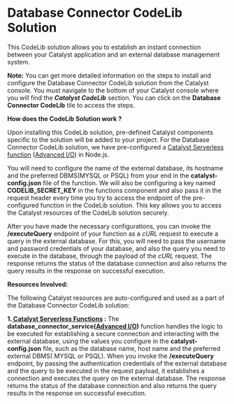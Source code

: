 # Database Connector CodeLib Solution

This CodeLib solution allows you to establish an instant connection between your Catalyst application and an external database management system.

**Note:** You can get more detailed information on the steps to install and configure the Database Connector CodeLib solution from the Catalyst console. You must navigate to the bottom of your Catalyst console where you will find the **_Catalyst CodeLib_** section. You can click on the **Database Connector CodeLib** tile to access the steps.

**How does the CodeLib Solution work ?**

Upon installing this CodeLib solution, pre-defined Catalyst components specific to the solution will be added to your project. For the Database Connector CodeLib solution, we have pre-configured a [Catalyst Serverless function](https://catalyst.zoho.com/help/functions.html) ([Advanced I/O](https://catalyst.zoho.com/help/advancedio-functions.html)) in Node.js.

You will need to configure the name of the external database, its hostname and the preferred DBMS(MYSQL or PSQL) from your end in the **catalyst-config.json** file of the function. We will also be configuring a key named **CODELIB_SECRET_KEY** in the functions component and also pass it in the request header every time you try to access the endpoint of the pre-configured function in the CodeLib solution. This key allows you to access the Catalyst resources of the CodeLib solution securely.

After you have made the necessary configurations, you can invoke the **/executeQuery** endpoint of your function as a _cURL_ request to execute a query in the external database. For this, you will need to pass the username and password credentials of your database, and also the query you need to execute in the database, through the payload of the _cURL_ request. The response returns the status of the database connection and also returns the query results in the response on successful execution.

**Resources Involved:**

The following Catalyst resources are auto-configured and used as a part of the Database Connector CodeLib solution:

**1.[ Catalyst Serverless Functions](https://catalyst.zoho.com/help/functions.html) :** The **database_connector_service([Advanced I/O](https://catalyst.zoho.com/help/advancedio-functions.html))** function handles the logic to be executed for establishing a secure connection and interacting with the external database, using the values you configure in the **catalyst-config.json** file, such as the database name, host name and the preferred external DBMS( MYSQL or PSQL). When you invoke the **/executeQuery** endpoint, by passing the authentication credentials of the external database and the query to be executed in the request payload, it establishes a connection and executes the query on the external database. The response returns the status of the database connection and also returns the query results in the response on successful execution.